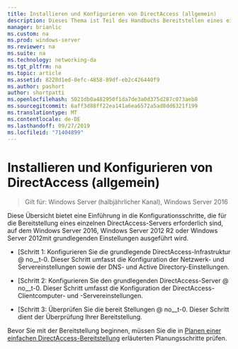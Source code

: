 ```yaml
---
title: Installieren und Konfigurieren von DirectAccess (allgemein)
description: Dieses Thema ist Teil des Handbuchs Bereitstellen eines einzelnen DirectAccess-Servers mit dem Assistenten für die ersten Schritte für Windows Server 2016
manager: brianlic
ms.custom: na
ms.prod: windows-server
ms.reviewer: na
ms.suite: na
ms.technology: networking-da
ms.tgt_pltfrm: na
ms.topic: article
ms.assetid: 8228d1ed-0efc-4858-89df-eb2c426440f9
ms.author: pashort
author: shortpatti
ms.openlocfilehash: 5021db0a482950f1da7de3a0d375d287c073aeb8
ms.sourcegitcommit: 6aff3d88ff22ea141a6ea6572a5ad8dd6321f199
ms.translationtype: MT
ms.contentlocale: de-DE
ms.lasthandoff: 09/27/2019
ms.locfileid: "71404899"
---
```

# <a name="install-and-configure-basic-directaccess"></a>Installieren und Konfigurieren von DirectAccess (allgemein)

>Gilt für: Windows Server (halbjährlicher Kanal), Windows Server 2016

Diese Übersicht bietet eine Einführung in die Konfigurationsschritte, die für die Bereitstellung eines einzelnen DirectAccess-Servers erforderlich sind, auf dem Windows Server 2016, Windows Server 2012 R2 oder Windows Server 2012mit grundlegenden Einstellungen ausgeführt wird.  
  
-   [Schritt 1: Konfigurieren Sie die grundlegende DirectAccess-Infrastruktur @ no__t-0. Dieser Schritt umfasst die Konfiguration der Netzwerk- und Servereinstellungen sowie der DNS- und Active Directory-Einstellungen.  
  
-   [Schritt 2: Konfigurieren Sie den grundlegenden DirectAccess-Server @ no__t-0. Dieser Schritt umfasst die Konfiguration der DirectAccess-Clientcomputer- und -Servereinstellungen.  
  
-   [Schritt 3: Überprüfen Sie die bereit Stellungen @ no__t-0. Dieser Schritt dient der Überprüfung Ihrer Bereitstellung.  
  
Bevor Sie mit der Bereitstellung beginnen, müssen Sie die in [Planen einer einfachen DirectAccess-Bereitstellung](Plan-a-Basic-DirectAccess-Deployment.md) erläuterten Planungsschritte prüfen.  
  


